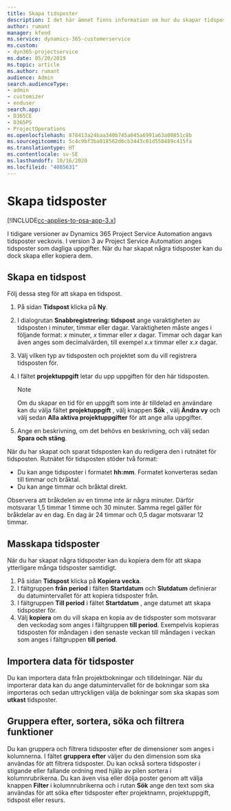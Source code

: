 ```yaml
---
title: Skapa tidsposter
description: I det här ämnet finns information om hur du skapar tidsposter.
author: rumant
manager: kfend
ms.service: dynamics-365-customerservice
ms.custom:
- dyn365-projectservice
ms.date: 05/20/2019
ms.topic: article
ms.author: rumant
audience: Admin
search.audienceType:
- admin
- customizer
- enduser
search.app:
- D365CE
- D365PS
- ProjectOperations
ms.openlocfilehash: 878413a24baa340b745a045a6991a63a00851c8b
ms.sourcegitcommit: 5c4c9bf3ba018562d6cb3443c01d550489c415fa
ms.translationtype: HT
ms.contentlocale: sv-SE
ms.lasthandoff: 10/16/2020
ms.locfileid: "4085631"
---
```

# <a name="create-time-entries"></a>Skapa tidsposter

[!INCLUDE[cc-applies-to-psa-app-3.x](../includes/cc-applies-to-psa-app-3x.md)]

I tidigare versioner av Dynamics 365 Project Service Automation angavs tidsposter veckovis. I version 3 av Project Service Automation anges tidsposter som dagliga uppgifter. När du har skapat några tidsposter kan du dock skapa eller kopiera dem.

## <a name="create-a-time-entry"></a>Skapa en tidspost

Följ dessa steg för att skapa en tidspost.

1. På sidan **Tidspost** klicka på **Ny**.
2. I dialogrutan **Snabbregistrering: tidspost** ange varaktigheten av tidsposten i minuter, timmar eller dagar. Varaktigheten måste anges i följande format: *x* minuter, *x* timmar eller *x* dagar. Timmar och dagar kan även anges som decimalvärden, till exempel *x.x* timmar eller *x.x* dagar.
3. Välj vilken typ av tidsposten och projektet som du vill registrera tidsposten för.
4. I fältet **projektuppgift** letar du upp uppgiften för den här tidsposten.

    > [!NOTE]
    > Om du skapar en tid för en uppgift som inte är tilldelad en användare kan du välja fältet **projektuppgift** , välj knappen **Sök** , välj **Ändra vy** och välj sedan **Alla aktiva projektuppgifter** för att ange alla uppgifter.

5. Ange en beskrivning, om det behövs en beskrivning, och välj sedan **Spara och stäng**.

När du har skapat och sparat tidsposten kan du redigera den i rutnätet för tidsposten. Rutnätet för tidsposten stöder två format:

- Du kan ange tidsposter i formatet **hh:mm**. Formatet konverteras sedan till timmar och bråktal.
- Du kan ange timmar och bråktal direkt.

Observera att bråkdelen av en timme inte är några minuter. Därför motsvarar 1,5 timmar 1 timme och 30 minuter. Samma regel gäller för bråkdelar av en dag. En dag är 24 timmar och 0,5 dagar motsvarar 12 timmar.

## <a name="bulk-create-time-entries"></a>Masskapa tidsposter

När du har skapat några tidsposter kan du kopiera dem för att skapa ytterligare många tidsposter samtidigt.

1. På sidan **Tidspost** klicka på **Kopiera vecka**.
2. I fältgruppen **från period** i fälten **Startdatum** och **Slutdatum** definierar du datumintervallet för att kopiera tidsposter från.
3. I fältgruppen **Till period** i fältet **Startdatum** , ange datumet att skapa tidsposter för.
4. Välj **kopiera** om du vill skapa en kopia av de tidsposter som motsvarar den veckodag som anges i fältgruppen **till period**. Exempelvis kopieras tidsposten för måndagen i den senaste veckan till måndagen i veckan som anges i fältgruppen **till period**.

## <a name="import-data-for-time-entries"></a>Importera data för tidsposter

Du kan importera data från projektbokningar och tilldelningar. När du importerar data kan du ange datumintervallet för de bokningar som ska importeras och sedan uttryckligen välja de bokningar som ska skapas som **utkast** tidsposter.

## <a name="group-by-sort-search-and-filter-capabilities"></a>Gruppera efter, sortera, söka och filtrera funktioner

Du kan gruppera och filtrera tidsposter efter de dimensioner som anges i kolumnerna. I fältet **gruppera efter** väljer du den dimension som ska användas för att filtrera tidsposter. Du kan också sortera tidsposter i stigande eller fallande ordning med hjälp av pilen sortera i kolumnrubrikerna. Du kan även visa eller dölja poster genom att välja knappen **Filter** i kolumnrubrikerna och i rutan **Sök** ange den text som ska användas för att söka efter tidsposter efter projektnamn, projektuppgift, tidspost eller resurs.
